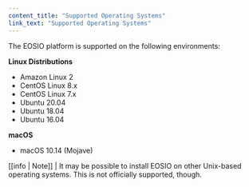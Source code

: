 ```yaml
---
content_title: "Supported Operating Systems"
link_text: "Supported Operating Systems"
---
```


The EOSIO platform is supported on the following environments:

**Linux Distributions**
* Amazon Linux 2
* CentOS Linux 8.x
* CentOS Linux 7.x
* Ubuntu 20.04
* Ubuntu 18.04
* Ubuntu 16.04

**macOS**
* macOS 10.14 (Mojave)

[[info | Note]]
| It may be possible to install EOSIO on other Unix-based operating systems. This is not officially supported, though.
